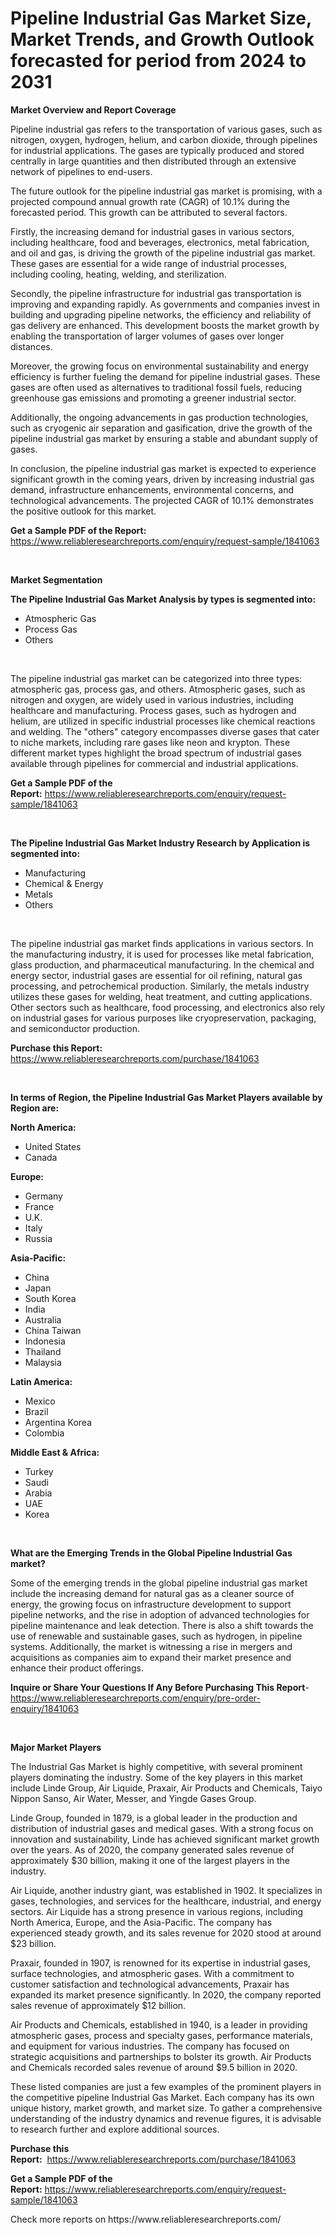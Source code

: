 <p><h1>Pipeline Industrial Gas Market Size, Market Trends, and Growth Outlook forecasted for period from 2024 to 2031</h1></p><p><strong>Market Overview and Report Coverage</strong></p>
<p><p>Pipeline industrial gas refers to the transportation of various gases, such as nitrogen, oxygen, hydrogen, helium, and carbon dioxide, through pipelines for industrial applications. The gases are typically produced and stored centrally in large quantities and then distributed through an extensive network of pipelines to end-users.</p><p>The future outlook for the pipeline industrial gas market is promising, with a projected compound annual growth rate (CAGR) of 10.1% during the forecasted period. This growth can be attributed to several factors.</p><p>Firstly, the increasing demand for industrial gases in various sectors, including healthcare, food and beverages, electronics, metal fabrication, and oil and gas, is driving the growth of the pipeline industrial gas market. These gases are essential for a wide range of industrial processes, including cooling, heating, welding, and sterilization.</p><p>Secondly, the pipeline infrastructure for industrial gas transportation is improving and expanding rapidly. As governments and companies invest in building and upgrading pipeline networks, the efficiency and reliability of gas delivery are enhanced. This development boosts the market growth by enabling the transportation of larger volumes of gases over longer distances.</p><p>Moreover, the growing focus on environmental sustainability and energy efficiency is further fueling the demand for pipeline industrial gases. These gases are often used as alternatives to traditional fossil fuels, reducing greenhouse gas emissions and promoting a greener industrial sector.</p><p>Additionally, the ongoing advancements in gas production technologies, such as cryogenic air separation and gasification, drive the growth of the pipeline industrial gas market by ensuring a stable and abundant supply of gases.</p><p>In conclusion, the pipeline industrial gas market is expected to experience significant growth in the coming years, driven by increasing industrial gas demand, infrastructure enhancements, environmental concerns, and technological advancements. The projected CAGR of 10.1% demonstrates the positive outlook for this market.</p></p>
<p><strong>Get a Sample PDF of the Report:</strong> <a href="https://www.reliableresearchreports.com/enquiry/request-sample/1841063">https://www.reliableresearchreports.com/enquiry/request-sample/1841063</a></p>
<p>&nbsp;</p>
<p><strong>Market Segmentation</strong></p>
<p><strong>The Pipeline Industrial Gas Market Analysis by types is segmented into:</strong></p>
<p><ul><li>Atmospheric Gas</li><li>Process Gas</li><li>Others</li></ul></p>
<p>&nbsp;</p>
<p><p>The pipeline industrial gas market can be categorized into three types: atmospheric gas, process gas, and others. Atmospheric gases, such as nitrogen and oxygen, are widely used in various industries, including healthcare and manufacturing. Process gases, such as hydrogen and helium, are utilized in specific industrial processes like chemical reactions and welding. The "others" category encompasses diverse gases that cater to niche markets, including rare gases like neon and krypton. These different market types highlight the broad spectrum of industrial gases available through pipelines for commercial and industrial applications.</p></p>
<p><strong>Get a Sample PDF of the Report:</strong>&nbsp;<a href="https://www.reliableresearchreports.com/enquiry/request-sample/1841063">https://www.reliableresearchreports.com/enquiry/request-sample/1841063</a></p>
<p>&nbsp;</p>
<p><strong>The Pipeline Industrial Gas Market Industry Research by Application is segmented into:</strong></p>
<p><ul><li>Manufacturing</li><li>Chemical & Energy</li><li>Metals</li><li>Others</li></ul></p>
<p>&nbsp;</p>
<p><p>The pipeline industrial gas market finds applications in various sectors. In the manufacturing industry, it is used for processes like metal fabrication, glass production, and pharmaceutical manufacturing. In the chemical and energy sector, industrial gases are essential for oil refining, natural gas processing, and petrochemical production. Similarly, the metals industry utilizes these gases for welding, heat treatment, and cutting applications. Other sectors such as healthcare, food processing, and electronics also rely on industrial gases for various purposes like cryopreservation, packaging, and semiconductor production.</p></p>
<p><strong>Purchase this Report:</strong>&nbsp; <a href="https://www.reliableresearchreports.com/purchase/1841063">https://www.reliableresearchreports.com/purchase/1841063</a></p>
<p>&nbsp;</p>
<p><strong>In terms of Region, the Pipeline Industrial Gas Market Players available by Region are:</strong></p>
<p>
    <p> <strong> North America: </strong>
        <ul>
            <li>United States</li>
            <li>Canada</li>
        </ul>
        </p> 
    <p> <strong> Europe: </strong>
        <ul>
            <li>Germany</li>
            <li>France</li>
            <li>U.K.</li>
            <li>Italy</li>
            <li>Russia</li>
        </ul>
        </p> 
    <p> <strong> Asia-Pacific: </strong>
        <ul>
            <li>China</li>
            <li>Japan</li>
            <li>South Korea</li>
            <li>India</li>
            <li>Australia</li>
            <li>China Taiwan</li>
            <li>Indonesia</li>
            <li>Thailand</li>
            <li>Malaysia</li>
        </ul>
        </p> 
    <p> <strong> Latin America: </strong>
        <ul>
            <li>Mexico</li>
            <li>Brazil</li>
            <li>Argentina Korea</li>
            <li>Colombia</li>
        </ul>
        </p> 
    <p> <strong> Middle East & Africa: </strong>
        <ul>
            <li>Turkey</li>
            <li>Saudi</li>
            <li>Arabia</li>
            <li>UAE</li>
            <li>Korea</li>
        </ul>
    </p>
    </p>
<p>&nbsp;</p>
<p><strong>What are the Emerging Trends in the Global Pipeline Industrial Gas market?</strong></p>
<p><p>Some of the emerging trends in the global pipeline industrial gas market include the increasing demand for natural gas as a cleaner source of energy, the growing focus on infrastructure development to support pipeline networks, and the rise in adoption of advanced technologies for pipeline maintenance and leak detection. There is also a shift towards the use of renewable and sustainable gases, such as hydrogen, in pipeline systems. Additionally, the market is witnessing a rise in mergers and acquisitions as companies aim to expand their market presence and enhance their product offerings.</p></p>
<p><strong>Inquire or Share Your Questions If Any Before Purchasing This Report</strong>- <a href="https://www.reliableresearchreports.com/enquiry/pre-order-enquiry/1841063">https://www.reliableresearchreports.com/enquiry/pre-order-enquiry/1841063</a></p>
<p>&nbsp;</p>
<p><strong>Major Market Players</strong></p>
<p><p>The Industrial Gas Market is highly competitive, with several prominent players dominating the industry. Some of the key players in this market include Linde Group, Air Liquide, Praxair, Air Products and Chemicals, Taiyo Nippon Sanso, Air Water, Messer, and Yingde Gases Group.</p><p>Linde Group, founded in 1879, is a global leader in the production and distribution of industrial gases and medical gases. With a strong focus on innovation and sustainability, Linde has achieved significant market growth over the years. As of 2020, the company generated sales revenue of approximately $30 billion, making it one of the largest players in the industry.</p><p>Air Liquide, another industry giant, was established in 1902. It specializes in gases, technologies, and services for the healthcare, industrial, and energy sectors. Air Liquide has a strong presence in various regions, including North America, Europe, and the Asia-Pacific. The company has experienced steady growth, and its sales revenue for 2020 stood at around $23 billion.</p><p>Praxair, founded in 1907, is renowned for its expertise in industrial gases, surface technologies, and atmospheric gases. With a commitment to customer satisfaction and technological advancements, Praxair has expanded its market presence significantly. In 2020, the company reported sales revenue of approximately $12 billion.</p><p>Air Products and Chemicals, established in 1940, is a leader in providing atmospheric gases, process and specialty gases, performance materials, and equipment for various industries. The company has focused on strategic acquisitions and partnerships to bolster its growth. Air Products and Chemicals recorded sales revenue of around $9.5 billion in 2020.</p><p>These listed companies are just a few examples of the prominent players in the competitive pipeline Industrial Gas Market. Each company has its own unique history, market growth, and market size. To gather a comprehensive understanding of the industry dynamics and revenue figures, it is advisable to research further and explore additional sources.</p></p>
<p><strong>Purchase this Report:</strong>&nbsp;&nbsp;<a href="https://www.reliableresearchreports.com/purchase/1841063">https://www.reliableresearchreports.com/purchase/1841063</a></p>
<p></p>
<p><strong>Get a Sample PDF of the Report:</strong>&nbsp;<a href="https://www.reliableresearchreports.com/enquiry/request-sample/1841063">https://www.reliableresearchreports.com/enquiry/request-sample/1841063</a></p>
<p>Check more reports on https://www.reliableresearchreports.com/</p>